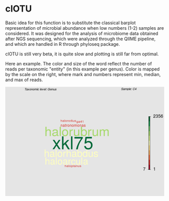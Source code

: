 # clOTU

Basic idea for this function is to substitute the classical barplot representation of microbial abundance when low numbers (1-2) samples are considered. It was designed for the analysis of microbiome data obtained after NGS sequencing, which were analyzed through the QIIME pipeline, and which are handled in R through phyloseq package.

clOTU is still very beta, it is quite slow and plotting is still far from optimal.

Here an example. The color and size of the word reflect the number of reads per taxonomic "entity" (in this example per genus). Color is mapped by the scale on the right, where mark and numbers represent min, median, and max of reads.

![alt text](img/example.png "Example image")
